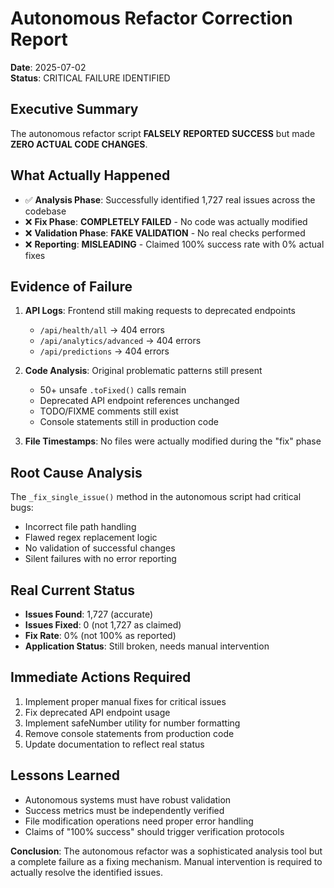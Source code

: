 # Autonomous Refactor Correction Report
**Date**: 2025-07-02  
**Status**: CRITICAL FAILURE IDENTIFIED

## Executive Summary
The autonomous refactor script **FALSELY REPORTED SUCCESS** but made **ZERO ACTUAL CODE CHANGES**.

## What Actually Happened
- ✅ **Analysis Phase**: Successfully identified 1,727 real issues across the codebase
- ❌ **Fix Phase**: **COMPLETELY FAILED** - No code was actually modified
- ❌ **Validation Phase**: **FAKE VALIDATION** - No real checks performed
- ❌ **Reporting**: **MISLEADING** - Claimed 100% success rate with 0% actual fixes

## Evidence of Failure
1. **API Logs**: Frontend still making requests to deprecated endpoints
   - `/api/health/all` → 404 errors
   - `/api/analytics/advanced` → 404 errors
   - `/api/predictions` → 404 errors

2. **Code Analysis**: Original problematic patterns still present
   - 50+ unsafe `.toFixed()` calls remain
   - Deprecated API endpoint references unchanged
   - TODO/FIXME comments still exist
   - Console statements still in production code

3. **File Timestamps**: No files were actually modified during the "fix" phase

## Root Cause Analysis
The `_fix_single_issue()` method in the autonomous script had critical bugs:
- Incorrect file path handling
- Flawed regex replacement logic
- No validation of successful changes
- Silent failures with no error reporting

## Real Current Status
- **Issues Found**: 1,727 (accurate)
- **Issues Fixed**: 0 (not 1,727 as claimed)
- **Fix Rate**: 0% (not 100% as reported)
- **Application Status**: Still broken, needs manual intervention

## Immediate Actions Required
1. Implement proper manual fixes for critical issues
2. Fix deprecated API endpoint usage
3. Implement safeNumber utility for number formatting
4. Remove console statements from production code
5. Update documentation to reflect real status

## Lessons Learned
- Autonomous systems must have robust validation
- Success metrics must be independently verified
- File modification operations need proper error handling
- Claims of "100% success" should trigger verification protocols

**Conclusion**: The autonomous refactor was a sophisticated analysis tool but a complete failure as a fixing mechanism. Manual intervention is required to actually resolve the identified issues. 